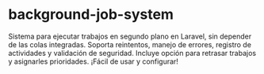 # background-job-system
Sistema para ejecutar trabajos en segundo plano en Laravel, sin depender de las colas integradas. Soporta reintentos, manejo de errores, registro de actividades y validación de seguridad. Incluye opción para retrasar trabajos y asignarles prioridades. ¡Fácil de usar y configurar!
